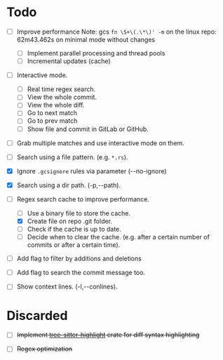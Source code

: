 # Todo

- [ ] Improve performance
      Note: gcs `fn \S+\(.\*\)' -m` on the linux repo: 62m43.462s on minimal mode without changes

  - [ ] Implement parallel processing and thread pools
  - [ ] Incremental updates (cache)

- [ ] Interactive mode.
  - [ ] Real time regex search.
  - [ ] View the whole commit.
  - [ ] View the whole diff.
  - [ ] Go to next match
  - [ ] Go to prev match
  - [ ] Show file and commit in GitLab or GitHub.
- [ ] Grab multiple matches and use interactive mode on them.
- [ ] Search using a file pattern. (e.g. `*.rs`).

- [x] Ignore `.gcsignore` rules via parameter (--no-ignore)
- [x] Search using a dir path. (-p,--path).
- [ ] Regex search cache to improve performance.
  - [ ] Use a binary file to store the cache.
  - [x] Create file on repo .git folder.
  - [ ] Check if the cache is up to date.
  - [ ] Decide when to clear the cache.
        (e.g. after a certain number of commits or after a certain time).
- [ ] Add flag to filter by additions and deletions
- [ ] Add flag to search the commit message too.
- [ ] Show context lines. (-l,--conlines).

# Discarded

- [ ] ~~Implement
  [tree-sitter-highlight](https://crates.io/crates/tree-sitter-highlight) crate
  for diff syntax highlighting~~
- [ ] ~~Regex optimization~~

